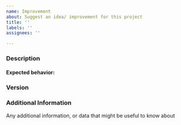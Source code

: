 ```yaml
---
name: Improvement
about: Suggest an idea/ improvement for this project
title: ''
labels: ''
assignees: ''

---
```


<!--

Have you read DDF's Code of Conduct? By filing an Issue, you are
expected to comply with it, including treating everyone with respect:
https://github.com/codice/ddf/blob/master/.github/CODE_OF_CONDUCT.md

Do you want to ask a question? Are you looking for support? The DDF
Developers group - https://groups.google.com/forum/#!forum/ddf-developers
is the best place for getting support.

-->

### Description
<!-- 
Description of the issue
Why is this change being proposed?
Why should this be added to the codebase?
-->

#### Expected behavior:
<!-- What you expect to happen -->

### Version
<!-- Application version(s) -->

### Additional Information
Any additional information, or data that might be useful to know about
